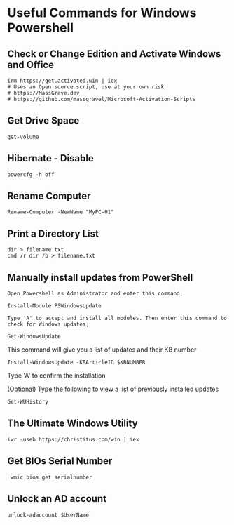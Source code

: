 # Useful Commands for Windows Powershell

## Check or Change Edition and Activate Windows and Office
```pwsh
irm https://get.activated.win | iex
# Uses an Open source script, use at your own risk
# https://MassGrave.dev
# https://github.com/massgravel/Microsoft-Activation-Scripts
```
## Get Drive Space
```pwsh
get-volume
```
## Hibernate - Disable
```pwsh
powercfg -h off
```
## Rename Computer 
```pwsh
Rename-Computer -NewName "MyPC-01"
```
## Print a Directory List
```pwsh
dir > filename.txt
cmd /r dir /b > filename.txt
```

## Manually install updates from PowerShell
    Open Powershell as Administrator and enter this command;
```pwsh
Install-Module PSWindowsUpdate
```
    Type 'A' to accept and install all modules. Then enter this command to check for Windows updates;
```pwsh
Get-WindowsUpdate
```
This command will give you a list of updates and their KB number
```pwsh
Install-WindowsUpdate -KBArticleID $KBNUMBER
```
Type 'A' to confirm the installation

(Optional) Type the following to view a list of previously installed updates
```pwsh
Get-WUHistory
```

## The Ultimate Windows Utility
```pwsh
iwr -useb https://christitus.com/win | iex
```

## Get BIOs Serial Number
```pwsh
 wmic bios get serialnumber 
 ```

 ## Unlock an AD account
 ```pwsh
unlock-adaccount $UserName 
 ```